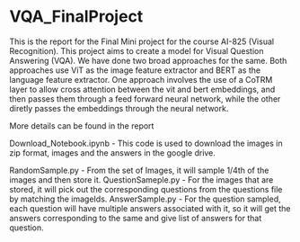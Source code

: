 # VQA_FinalProject
This is the report for the Final Mini project for the course AI-825 (Visual Recognition). This project aims to create a model for Visual Question Answering (VQA). We have done two broad approaches for the same. Both approaches use ViT as the image feature extractor and BERT as the language feature extractor. One approach involves the use of a CoTRM layer to allow cross attention between the vit and bert embeddings, and then passes them through a feed forward neural network, while the other diretly passes the embeddings through the neural network.

More details can be found in the report 

Download_Notebook.ipynb - This code is used to download the images in zip format, images and the answers in the google drive.

RandomSample.py - From the set of Images, it will sample 1/4th of the images and then store it.
QuestionSameple.py - For the images that are stored, it will pick out the corresponding questions from the questions file by matching the imageIds.
AnswerSample.py - For the question sampled, each question will have multiple answers associated with it, so it will get the answers corresponding to the same and give list of answers for that question.
